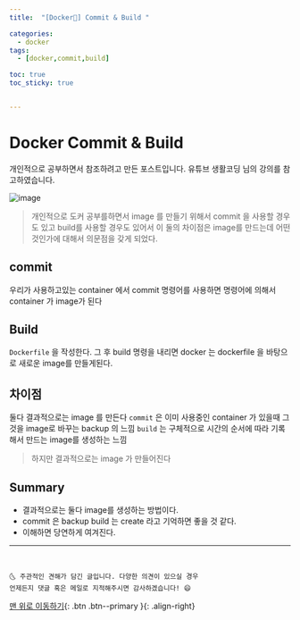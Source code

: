 ```yaml
---
title:  "[Docker🐳] Commit & Build "

categories:
  - docker
tags:
  - [docker,commit,build]

toc: true
toc_sticky: true


---
```


# Docker Commit & Build
개인적으로 공부하면서 참조하려고 만든 포스트입니다.
유튜브 생활코딩 님의 강의를 참고하였습니다.

![image](https://user-images.githubusercontent.com/69495129/138320009-3e65c84c-f64a-44af-884a-70b381a372e1.png)


>개인적으로 도커 공부를하면서 image 를 만들기 위해서 commit 을 사용할 경우도 있고 build를 사용할 
>경우도 있어서 이 둘의 차이점은 image를 만드는데 어떤것인가에 대해서 의문점을 갖게 되었다.

## commit
우리가 사용하고있는 container 에서 commit 명령어를 사용하면 명령어에 의해서 container 가 image가 된다

## Build
`Dockerfile` 을 작성한다.  그 후 build 명령을 내리면 docker 는 dockerfile 을 바탕으로 새로운 image를 만들게된다.


## 차이점
둘다 결과적으로는 image 를 만든다
`commit` 은 이미 사용중인 container 가 있을때 그것을 image로 바꾸는 backup 의 느낌
`build` 는 구체적으로 시간의 순서에 따라 기록해서 만드는 image를 생성하는 느낌

>하지만 결과적으로는 image 가 만들어진다



## Summary
- 결과적으로는 둘다 image를 생성하는 방법이다.
- commit 은 backup build 는 create 라고 기억하면 좋을 것 같다.
- 이해하면 당연하게 여겨진다.

***
<br>

    🌜 주관적인 견해가 담긴 글입니다. 다양한 의견이 있으실 경우
    언제든지 댓글 혹은 메일로 지적해주시면 감사하겠습니다! 😄

[맨 위로 이동하기](#){: .btn .btn--primary }{: .align-right}

